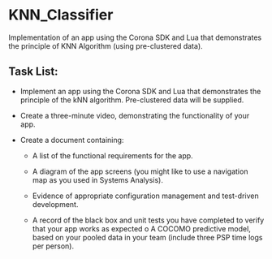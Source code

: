 # KNN_Classifier
Implementation of an app using the Corona SDK and Lua that demonstrates the principle of KNN Algorithm (using pre-clustered data).

## Task List:

- Implement an app using the Corona SDK and Lua that demonstrates the principle of the kNN algorithm.  Pre-clustered data will be supplied.

- Create a three-minute video, demonstrating the functionality of your app.

- Create a document containing: 

  * A list of the functional requirements for the app.
  
  * A diagram of the app screens (you might like to use a navigation map as you used in Systems Analysis).
  
  * Evidence of appropriate configuration management and test-driven development.
  
  * A record of the black box and unit tests you have completed to verify that your app works as expected o A COCOMO predictive model, based on your pooled data in your team (include three PSP time logs per person).
  
  

